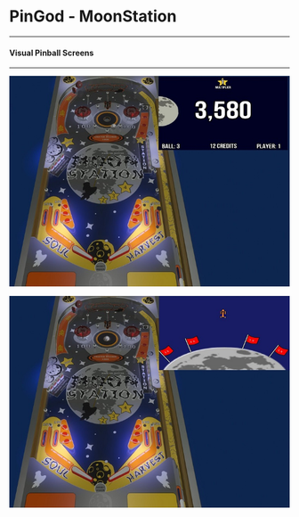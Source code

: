 # PinGod - MoonStation
---

#### Visual Pinball Screens
---

![image](screen.jpg)

![image](screen-vid.jpg)


